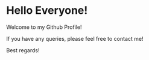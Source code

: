 # Hello Everyone!
Welcome to my Github Profile!

If you have any queries, please feel free to contact me!

Best regards!
